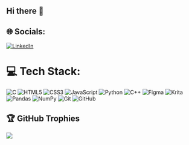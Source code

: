 ## Hi there 👋


## 🌐 Socials:
[![LinkedIn](https://img.shields.io/badge/LinkedIn-%230077B5.svg?logo=linkedin&logoColor=white)](https://linkedin.com/in/https://www.linkedin.com/in/himanshu-kapoor-375476332/https://www.linkedin.com/in/himanshu-kapoor-375476332/) 

# 💻 Tech Stack:
![C](https://img.shields.io/badge/c-%2300599C.svg?style=for-the-badge&logo=c&logoColor=white) ![HTML5](https://img.shields.io/badge/html5-%23E34F26.svg?style=for-the-badge&logo=html5&logoColor=white) ![CSS3](https://img.shields.io/badge/css3-%231572B6.svg?style=for-the-badge&logo=css3&logoColor=white) ![JavaScript](https://img.shields.io/badge/javascript-%23323330.svg?style=for-the-badge&logo=javascript&logoColor=%23F7DF1E) ![Python](https://img.shields.io/badge/python-3670A0?style=for-the-badge&logo=python&logoColor=ffdd54) ![C++](https://img.shields.io/badge/c++-%2300599C.svg?style=for-the-badge&logo=c%2B%2B&logoColor=white) ![Figma](https://img.shields.io/badge/figma-%23F24E1E.svg?style=for-the-badge&logo=figma&logoColor=white) ![Krita](https://img.shields.io/badge/Krita-203759?style=for-the-badge&logo=krita&logoColor=EEF37B) ![Pandas](https://img.shields.io/badge/pandas-%23150458.svg?style=for-the-badge&logo=pandas&logoColor=white) ![NumPy](https://img.shields.io/badge/numpy-%23013243.svg?style=for-the-badge&logo=numpy&logoColor=white) ![Git](https://img.shields.io/badge/git-%23F05033.svg?style=for-the-badge&logo=git&logoColor=white) ![GitHub](https://img.shields.io/badge/github-%23121011.svg?style=for-the-badge&logo=github&logoColor=white)

<!--#📊 GitHub Stats:
#![](https://github-readme-stats.vercel.app/api?username=StillN0THIM&theme=dark&hide_border=true&include_all_commits=false&count_private=false)<br/>
#![](https://nirzak-streak-stats.vercel.app/?user=StillN0THIM&theme=dark&hide_border=true)<br/>
#![](https://github-readme-stats.vercel.app/api/top-langs/?username=StillN0THIM&theme=dark&hide_border=true&include_all_commits=false&count_private=false&layout=compact)-->

## 🏆 GitHub Trophies
![](https://github-profile-trophy.vercel.app/?username=StillN0THIM&theme=radical&no-frame=true&no-bg=true&margin-w=4)

<!--### 🔝 Top Contributed Repo
 ![](https://github-contributor-stats.vercel.app/api?username=StillN0THIM&limit=5&theme=transparent&combine_all_yearly_contributions=true) -->

<!-- Proudly created with GPRM ( https://gprm.itsvg.in ) -->
